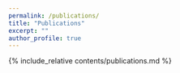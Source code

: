 ```yaml
---
permalink: /publications/
title: "Publications"
excerpt: ""
author_profile: true
---
```


{% include_relative contents/publications.md %}




